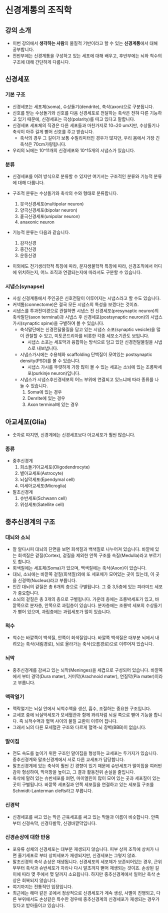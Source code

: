 # 신경계통의 조직학
## 강의 소개
* 이번 강의에서 **생각하는 사람**의 물질적 기반이라고 할 수 있는 **신경계통**에서 대해 공부합니다.
* 전반부에는 신경계통을 구성하고 있는 세포에 대해 배우고, 후반부에는 뇌와 척수의 구조에 대해 간단하게 다룹니다. 

## 신경세포
### 기본 구조
* 신경세포는 세포체(soma), 수상돌기(dendrite), 축삭(axon)으로 구분됩니다.
* 신호를 받는 수상돌기와 신호를 다음 신경세포로 전달하는 축삭은 전혀 다른 기능하고 있기 때문에, 신경세포는 극성(polarity)를 띠고 있다고 말합니다.
* 신경세포 세포체의 직경은 다른 세포들과 마찬가지로 10~20 um지만, 수상돌기나 축삭이 아주 길게 뻗어 신호를 주고 받습니다. 
  * 축삭의 경우 그 길이가 보통 수밀리미터인 경우가 많지만, 우리 몸에서 가장 긴 축삭은 70cm가량됩니다. 
* 우리의 뇌에는 10^11개의 신경세포와 10^15개의 시냅스가 있습니다. 

### 분류
* 신경세포를 어려 방식으로 분류할 수 있지만 여기서는 구조적인 분류와 기능적 분류에 대해 다룹니다. 
* 구조적 분류는 수상돌기와 축삭의 수와 형태로 분류합니다. 
  1. 뭇극신경세포(multipolar neuron)
  2. 양극신경세포(bipolar neuron)
  3. 홑극신경세포(unipolar neuron)
  4. anaxonic neuron

* 기능적 분류는 다음과 같습니다. 
  1. 감각신경
  2. 중간신경
  3. 운동신경

* 이외에도 전기생리학적 특징에 따라, 분자생물학적 특장에 따라, 신경조직에서 어디에 위치하는지, 어느 조직과 연결되는지에 따라서도 구분할 수 있습니다. 

### 시냅스(synapse)
* 사실 신경계통에서 주인공은 신호전달이 이루어지는 시냅스라고 할 수도 있습니다. 
* 커넥톰(connectome)은 결국 모든 시냅스의 특성을 보겠다는 것이죠.
* 시냅스를 투과전미경으로 관찰하면 시냅스 전 신경세포(presynaptic neuron)의 축삭말단(axon terminal)과 시냅스 후 신경세포(postsynaptic neuron)의 시냅스가시(synaptic spine)을 구별하여 볼 수 있습니다. 
  * 축삭말단에는 신경전달물질을 담고 있는 시냅스 소포(synaptic vesicle)을 많이 관찰할 수 있고, 미토콘드리아를 비롯한 각종 세포소기관도 보입니다.
    * 시냅스 소포는 세포막과 융합하는 방식으로 담고 있던 신경전달물질을 시냅스로 내보냅니다. 
  * 시냅스가시에는 수용체와 scaffolding 단백질이 모여있는 postsynaptic density(PSD)를 볼 수 있습니다. 
    * 시냅스 가시를 뚜렷하게 가장 많이 볼 수 있는 세포는 소뇌에 있는 조롱박세포(purkinje neuron)입니다.
  * 시냅스가 시냅스후신경세포의 어느 부위에 연결되고 있느냐에 따라 종류를 나눌 수 있습니다.
    1. Soma에 있는 경우
    2. Denrite에 있는 경우
    3. Axon terminal에 있는 경우
  
## 아교세포(Glia)
* 숫자로 따지면, 신경계에는 신경세포보다 아교세포가 훨씬 많습니다.
### 종류
* 중추신경계
  1. 희소돌기아교세포(Oligodendrocyte)
  2. 별아교세포(Astrocyte)
  3. 뇌실막세포(Ependymal cell)
  4. 미세아교세포(Microglia)
* 말초신경계
  1. 슈반세포(Schwann cell)
  2. 위성세포(Satellite cell)


## 중추신경계의 구조
### 대뇌와 소뇌
* 잘 알다시피 대뇌의 단면을 보면 회색질과 백색질로 나누어져 있습니다. 바깥에 있는 회색질은 겉질(Cortex), 겉질을 제외한 안쪽 구조를 속질(Medulla)라고 부르기도 합니다. 
* 회색질에는 세포체(Soma)가 있으며, 백색질에는 축삭(Axon)이 있습니다. 
* 대뇌, 소뇌에는 바깥쪽 겉질(회색질)외에 또 세포체가 모여있는 곳이 있는데, 이 곳을 신경핵(Nucleus)라고 부릅니다.
* 인간 대뇌의 겉질은 총 6개의 층으로 구별됩니다. 그 중 3,5층에 있는 피라미드 세포가 중요합니다. 
* 소뇌의 겉질은 총 3개의 층으로 구별됩니다. 가운데 층에는 조롱박세포가 있고, 바깥쪽으로 분자층, 안쪽으로 과립층이 있습니다. 분자층에는 조롱박 세포의 수상돌기가 뻗어 있으며, 과립층에는 과립세포가 많이 있습니다. 

### 척수
* 척수는 바깥쪽이 백색질, 안쪽이 회색질입니다. 바깔쪽 백색질은 대부분 뇌에서 내려오는 축삭(내림경로), 뇌로 올라가는 축삭(오름경로)으로 이루어져 있습니다.

### 뇌막
* 중추신경계를 감싸고 있는 뇌막(Meninges)을 세겹으로 구성되어 있습니다. 바깥쪽에서 부터 경막(Dura mater), 거미막(Arachnoid mater), 연질막(Pia mater)이라고 부릅니다.

### 맥락얼기
* 맥락얼기는 뇌실 안에서 뇌척수액을 생산, 흡수, 조절하는 중요한 구조입니다.
* 교세포 중에 뇌실막세포가 모세혈관과 함께 꽈리처럼 뇌실 쪽으로 뻗어 기능을 합니다. 즉 뇌척수액과 혈액 사이의 물질 교환이 이루어 집니다. 
* 그래서 뇌의 다른 모세혈관 구조와 다르게 혈액-뇌 장벽(BBB)이 없습니다.

### 말이집
* 전도 속도를 높이기 위한 구조인 말이집을 형성하는 교세포는 두가지가 있습니다. 중추신경계와 말초신경계에서 서로 다른 교세포가 담당합니다. 
* 말초신경계에 있는 축삭이 훨씬 긴 경향이 있기 때문에 슈반세포가 말이집을 여러번 감아 형성하여, 막저항을 높이고, 그 결과 활동전위 손실을 줄입니다. 
* 축삭에 말려 있는 슈반세포를 펴면, 마이엘린이 많이 모여 있는 곳과 세포질이 있는 곳이 구별됩니다. 바깥쪽 세포질과 안쪽 세포질을 연결하고 있는 세포질 구조를 Schmidt-Lanterman clefts라고 부릅니다. 

### 신경막
* 신경세포를 싸고 있는 막은 근육세포를 싸고 있는 막들과 이름이 비슷합니다. 안쪽부터 신경속막, 신경다발막, 신경바깥막입니다. 

### 신경손상에 대한 반응
* 포유류 성체의 신경세포는 대부분 재생되지 않습니다. 피부 상피 조직에 상처가 나면 줄기세포로 부터 상피세포가 재생되지만, 신경세포는 그렇지 않죠. 
* 말초신경의 축삭 손상은 재생됩니다. 신경세포의 세포체가 보존되어있는 경우, 근위부부터 축삭과 슈반세포가 자라나 다시 말초까지 뻗어 재생되는 것이죠. 손상된 길이에 따라 몆 주에서 몆 달까지 소요됩니다. 하지만 중추신경계에서 일어난 축삭 손상은 회복되지 않습니다.
* 여기까지는 전통적인 입장입니다.
* 최근에는 해마 같은 곳에서 정상적으로 신경세포가 계속 생성, 사멸이 진행되고, 다른 부위에서도 손상같은 특수한 경우에 중추신경계의 신경세포가 재생되는 경우가 있다고 받아들이고 있습니다. 
